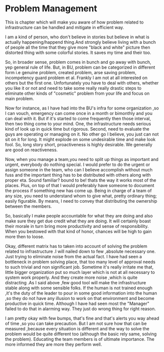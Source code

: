 # Problem Management
This is chapter which will make you aware of how problem related to infrastructure can be handled and mitigate in efficient way.

 I am a kind of person, who don't believe in stories but believe in what is actually happening/happend thing.And strongly believe living with a bunch of people all the time that they give more "black and white" picture then distorted thing with some colorful stories. It saves my time and their too.

 So, in broader sense, problem comes in bunch and go away with bunch, yep general rule of life. But, in BU, problem can be categorized in different form i.e genuine problem, created problem, arse saving problem, incompetency guard problem et al. Frankly I am not at all interested on others but the first one. Unfortunately you have to deal with others, whether you like it or not and need to take some really really drastic steps to eliminate other kinds of "cosmetic" problem from your life and focus on main problem.

 Now for instance, as I have had into the BU's infra for some organization ,so I can vouch, emergency can come once in a month or bimonthly and you can deal with it. But if it's started to come frequently then those interval, then two thing come to your mind. One, the infrastructure needs serious kind of look up in quick time but rigorous. Second, need to evaluate the guys are operating or managing on it. No other go I believe, you just can not sit on it for long. It might explode on some undesirable time and make look fool. So, long story short, proactiveness is highly desirable. We generally are good on reactiveness.

Now, when you manage a team,you need to split up things as important and urgent, everybody do nothing special. I would prefer to do the urgent or assign someone in the team, who can I believe accomplish without much fuss and the important thing has to be distributed with others along with proper eta. Sound familiar? bound to be! thats the way it works most of the places. Plus, on top of that I would preferably have someone to document the process if something new has come up. Being in charge of a team of any size, you need to understand whom to give what, pretty ordinary thing; easily figurable. By means, I need to convey that distributing the ownership between the members.

So, basically I make people accountable for what they are doing and also make sure they get due credit what they are doing. It will certainly boast their morale in turn bring more productivity and sense of responsibility. When you bestowed with that kind of honor, chances will be high to gain more then to loose.

Okay, different matrix has to taken into account of solving the problem related to infrastructure .I will nailed down to few ,absolute necessary one. Just trying to eliminate noise from the actual fact. I have had seen a bottleneck in problem solving place, that too many level of approval needs to such trivial and non significant job. Sometime it's really irritate me that, little bigger organization put so much layer which is not at all necessary to system work properly. And they create more noise ,which is quite distracting .As I said above ,few good tool will make the infrastructure stable along with some sensible folks. If the human is not trained enough ,it's the duty of the leader to pour in some good information into the human ,so they do not have any illusion to work on that environment and become productive in quick time. Although I have had seen most the "Manager" failed to do that in alarming way. They just do wrong thing for right reason.

I am pretty okay with few bumps, that's fine and that's alerts you way ahead of time ,so you can take precaution. But I am not sure how that can be measured ,because every situation is different and the way to solve the problem would be quite different too (although the basic rely same, solving the problem). Educating the team members is of ultimate importance. The more informed they are more they perform well.



